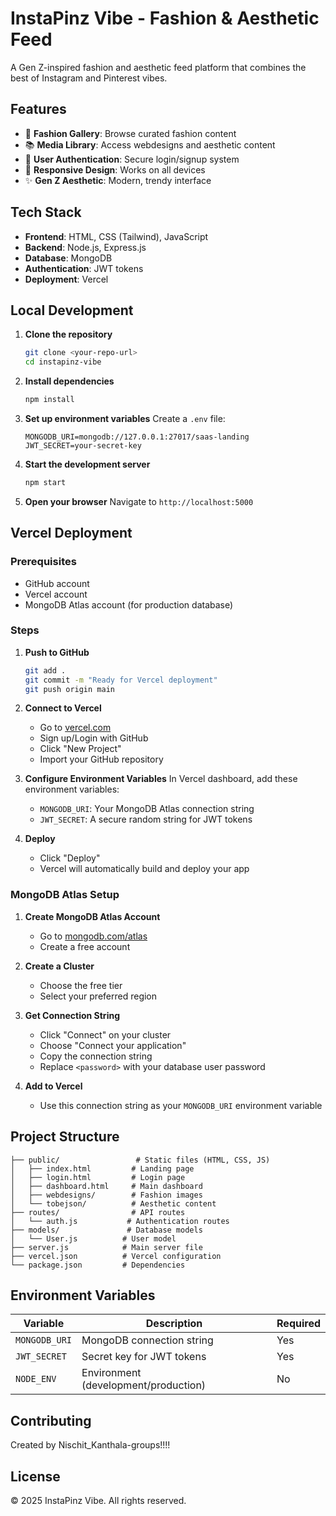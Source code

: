 # InstaPinz Vibe - Fashion & Aesthetic Feed

A Gen Z-inspired fashion and aesthetic feed platform that combines the best of Instagram and Pinterest vibes.

## Features

- 🎨 **Fashion Gallery**: Browse curated fashion content
- 📚 **Media Library**: Access webdesigns and aesthetic content
- 🔐 **User Authentication**: Secure login/signup system
- 📱 **Responsive Design**: Works on all devices
- ✨ **Gen Z Aesthetic**: Modern, trendy interface

## Tech Stack

- **Frontend**: HTML, CSS (Tailwind), JavaScript
- **Backend**: Node.js, Express.js
- **Database**: MongoDB
- **Authentication**: JWT tokens
- **Deployment**: Vercel

## Local Development

1. **Clone the repository**
   ```bash
   git clone <your-repo-url>
   cd instapinz-vibe
   ```

2. **Install dependencies**
   ```bash
   npm install
   ```

3. **Set up environment variables**
   Create a `.env` file:
   ```
   MONGODB_URI=mongodb://127.0.0.1:27017/saas-landing
   JWT_SECRET=your-secret-key
   ```

4. **Start the development server**
   ```bash
   npm start
   ```

5. **Open your browser**
   Navigate to `http://localhost:5000`

## Vercel Deployment

### Prerequisites
- GitHub account
- Vercel account
- MongoDB Atlas account (for production database)

### Steps

1. **Push to GitHub**
   ```bash
   git add .
   git commit -m "Ready for Vercel deployment"
   git push origin main
   ```

2. **Connect to Vercel**
   - Go to [vercel.com](https://vercel.com)
   - Sign up/Login with GitHub
   - Click "New Project"
   - Import your GitHub repository

3. **Configure Environment Variables**
   In Vercel dashboard, add these environment variables:
   - `MONGODB_URI`: Your MongoDB Atlas connection string
   - `JWT_SECRET`: A secure random string for JWT tokens

4. **Deploy**
   - Click "Deploy"
   - Vercel will automatically build and deploy your app

### MongoDB Atlas Setup

1. **Create MongoDB Atlas Account**
   - Go to [mongodb.com/atlas](https://mongodb.com/atlas)
   - Create a free account

2. **Create a Cluster**
   - Choose the free tier
   - Select your preferred region

3. **Get Connection String**
   - Click "Connect" on your cluster
   - Choose "Connect your application"
   - Copy the connection string
   - Replace `<password>` with your database user password

4. **Add to Vercel**
   - Use this connection string as your `MONGODB_URI` environment variable

## Project Structure

```
├── public/                 # Static files (HTML, CSS, JS)
│   ├── index.html         # Landing page
│   ├── login.html         # Login page
│   ├── dashboard.html     # Main dashboard
│   ├── webdesigns/        # Fashion images
│   └── tobejson/          # Aesthetic content
├── routes/                # API routes
│   └── auth.js           # Authentication routes
├── models/               # Database models
│   └── User.js          # User model
├── server.js            # Main server file
├── vercel.json          # Vercel configuration
└── package.json         # Dependencies
```

## Environment Variables

| Variable | Description | Required |
|----------|-------------|----------|
| `MONGODB_URI` | MongoDB connection string | Yes |
| `JWT_SECRET` | Secret key for JWT tokens | Yes |
| `NODE_ENV` | Environment (development/production) | No |

## Contributing

Created by Nischit_Kanthala-groups!!!!

## License

© 2025 InstaPinz Vibe. All rights reserved. 
